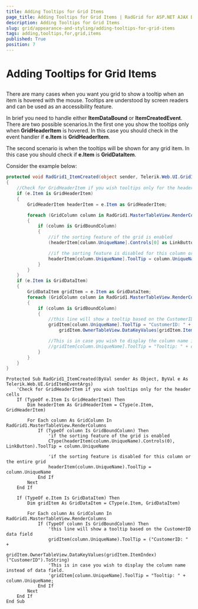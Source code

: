 ```yaml
---
title: Adding Tooltips for Grid Items
page_title: Adding Tooltips for Grid Items | RadGrid for ASP.NET AJAX Documentation
description: Adding Tooltips for Grid Items
slug: grid/appearance-and-styling/adding-tooltips-for-grid-items
tags: adding,tooltips,for,grid,items
published: True
position: 7
---
```


# Adding Tooltips for Grid Items



## 

There are many cases when you want you grid to show a tooltip when an item is hovered with the mouse. Tooltips are understood by screen readers and can be used as an accessibility feature.

In brief you need to handle either **ItemDataBound** or **ItemCreatedEvent**. There are two possible scenarios.In the first one you show the tooltips only when **GridHeaderItem** is hovered. In this case you should check in the event handler if **e.Item** is **GridHeaderItem**.

The second scenario is when the tooltips will be shown for any grid item. In this case you should check if **e.Item** is **GridDataItem**.

Consider the example below:



````C#
protected void RadGrid1_ItemCreated(object sender, Telerik.Web.UI.GridItemEventArgs e)
{
    //Check for GridHeaderItem if you wish tooltips only for the header cells
    if (e.Item is GridHeaderItem)
    {
        GridHeaderItem headerItem = e.Item as GridHeaderItem;

        foreach (GridColumn column in RadGrid1.MasterTableView.RenderColumns)
        {
            if (column is GridBoundColumn)
            {
                //if the sorting feature of the grid is enabled
                (headerItem[column.UniqueName].Controls[0] as LinkButton).ToolTip = column.UniqueName;

                //if the sorting feature is disabled for this column or the entire grid
                headerItem[column.UniqueName].ToolTip = column.UniqueName;
            }
        }
    }
    if (e.Item is GridDataItem)
    {
        GridDataItem gridItem = e.Item as GridDataItem;
        foreach (GridColumn column in RadGrid1.MasterTableView.RenderColumns)
        {
            if (column is GridBoundColumn)
            {
                //this line will show a tooltip based on the CustomerID data field
                gridItem[column.UniqueName].ToolTip = "CustomerID: " + 
                    gridItem.OwnerTableView.DataKeyValues[gridItem.ItemIndex]["CustomerID"].ToString();

                //This is in case you wish to display the column name instead of data field.
                //gridItem[column.UniqueName].ToolTip = "Tooltip: " + column.UniqueName;
            }
        }
    }
}
````
````VB
Protected Sub RadGrid1_ItemCreated(ByVal sender As Object, ByVal e As Telerik.Web.UI.GridItemEventArgs)
    'Check for GridHeaderItem if you wish tooltips only for the header cells
    If (TypeOf e.Item Is GridHeaderItem) Then
        Dim headerItem As GridHeaderItem = CType(e.Item, GridHeaderItem)

        For Each column As GridColumn In RadGrid1.MasterTableView.RenderColumns
            If (TypeOf column Is GridBoundColumn) Then
                'if the sorting feature of the grid is enabled
                CType(headerItem(column.UniqueName).Controls(0), LinkButton).ToolTip = column.UniqueName

                'if the sorting feature is disabled for this column or the entire grid
                headerItem(column.UniqueName).ToolTip = column.UniqueName
            End If
        Next
    End If

    If (TypeOf e.Item Is GridDataItem) Then
        Dim gridItem As GridDataItem = CType(e.Item, GridDataItem)

        For Each column As GridColumn In RadGrid1.MasterTableView.RenderColumns
            If (TypeOf column Is GridBoundColumn) Then
                'this line will show a tooltip based on the CustomerID data field
                gridItem(column.UniqueName).ToolTip = ("CustomerID: " +
                                                       gridItem.OwnerTableView.DataKeyValues(gridItem.ItemIndex)("CustomerID").ToString)
                'This is in case you wish to display the column name instead of data field.
                'gridItem[column.UniqueName].ToolTip = "Tooltip: " + column.UniqueName;
            End If
        Next
    End If
End Sub
````

